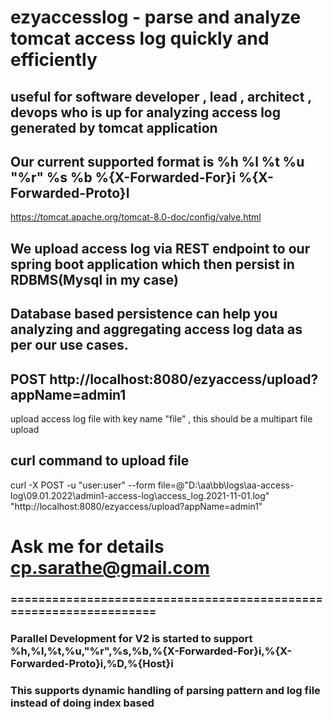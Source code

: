 # ezyaccesslog - parse and analyze tomcat access log quickly and efficiently

## useful for software developer , lead , architect , devops who is up for analyzing access log generated by tomcat application

## Our current supported format is %h %l %t %u "%r" %s %b %{X-Forwarded-For}i %{X-Forwarded-Proto}I
  https://tomcat.apache.org/tomcat-8.0-doc/config/valve.html

## We upload access log via REST endpoint to our spring boot application which then persist in RDBMS(Mysql in my case)

## Database based persistence can help you analyzing and aggregating access log data as per our use cases.

## POST http://localhost:8080/ezyaccess/upload?appName=admin1
upload access log file with key name "file" , this should be a multipart file upload

## curl command to upload file
curl -X POST -u "user:user" --form file=@"D:\aa\bb\logs\aa-access-log\09.01.2022\admin1-access-log\access_log.2021-11-01.log" "http://localhost:8080/ezyaccess/upload?appName=admin1"

# Ask me for details cp.sarathe@gmail.com

### ==================================================================

### Parallel Development for V2 is started to support %h,%l,%t,%u,"%r",%s,%b,%{X-Forwarded-For}i,%{X-Forwarded-Proto}i,%D,%{Host}i 
### This supports dynamic handling of parsing pattern and log file instead of doing index based